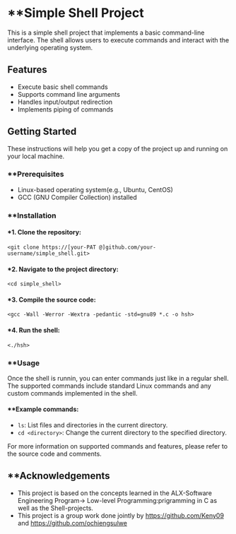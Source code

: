 # **Simple Shell Project

This is a simple shell project that implements a basic command-line interface. The shell allows users to execute commands and interact with the underlying operating system.

## Features

* Execute basic shell commands
* Supports command line arguments
* Handles input/output redirection
* Implements piping of commands

## Getting Started

These instructions will help you get a copy of the project up and running on your local machine.

###  **Prerequisites
* Linux-based operating system(e.g., Ubuntu, CentOS)
* GCC (GNU Compiler Collection) installed

### **Installation

#### *1. Clone the repository:

	<git clone https://[your-PAT @]github.com/your-username/simple_shell.git>

#### *2. Navigate to the project directory:

	<cd simple_shell>

#### *3. Compile the source code:

	<gcc -Wall -Werror -Wextra -pedantic -std=gnu89 *.c -o hsh>

#### *4. Run the shell:

	<./hsh>

### **Usage

Once the shell is runnin, you can enter commands just like in a regular shell. The supported commands include standard Linux commands and any custom commands implemented in the shell.

#### **Example commands:

* `ls`: List files and directories in the current directory.
* `cd <directory>`: Change the current directory to the specified directory.

For more information on supported commands and features, please refer to the source code and comments.

## **Acknowledgements

* This project is based on the concepts learned in the ALX-Software Engineering Program-> Low-level Programming:prigramming in C as well as the Shell-projects.
* This project is a group work done jointly by https://github.com/Keny09 and https://github.com/ochiengsulwe
